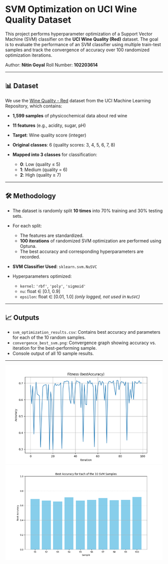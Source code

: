 # SVM Optimization on UCI Wine Quality Dataset

This project performs hyperparameter optimization of a Support Vector Machine (SVM) classifier on the **UCI Wine Quality (Red)** dataset. The goal is to evaluate the performance of an SVM classifier using multiple train-test samples and track the convergence of accuracy over 100 randomized optimization iterations.

Author: **Nitin Goyal**
Roll Number: **102203614**

---

## 📊 Dataset

We use the [Wine Quality - Red](https://archive.ics.uci.edu/ml/machine-learning-databases/wine-quality/winequality-red.csv) dataset from the UCI Machine Learning Repository, which contains:

* **1,599 samples** of physicochemical data about red wine
* **11 features** (e.g., acidity, sugar, pH)
* **Target**: Wine quality score (integer)
* **Original classes**: 6 (quality scores: 3, 4, 5, 6, 7, 8)
* **Mapped into 3 classes** for classification:

  * **0**: Low (quality ≤ 5)
  * **1**: Medium (quality = 6)
  * **2**: High (quality ≥ 7)

---

## 🛠️ Methodology

* The dataset is randomly split **10 times** into 70% training and 30% testing sets.
* For each split:

  * The features are standardized.
  * **100 iterations** of randomized SVM optimization are performed using Optuna.
  * The best accuracy and corresponding hyperparameters are recorded.
* **SVM Classifier Used**: `sklearn.svm.NuSVC`
* Hyperparameters optimized:

  * `kernel`: `'rbf'`, `'poly'`, `'sigmoid'`
  * `nu`: float ∈ \[0.1, 0.9]
  * `epsilon`: float ∈ \[0.01, 1.0] *(only logged, not used in `NuSVC`)*

---

## 📈 Outputs

* `svm_optimization_results.csv`: Contains best accuracy and parameters for each of the 10 random samples.
* `convergence_best_svm.png`: Convergence graph showing accuracy vs. iteration for the best-performing sample.
* Console output of all 10 sample results.

---

![Convergence Accuracy Graph](convergence_graph.png)
![Results Table](svm_optimization_results.png)
